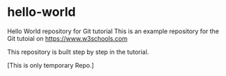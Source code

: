 # hello-world
Hello World repository for Git tutorial
This is an example repository for the Git tutoial on https://www.w3schools.com

This repository is built step by step in the tutorial.


[This is only temporary Repo.]

